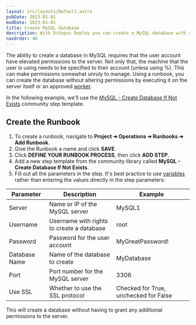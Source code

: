 ```yaml
---
layout: src/layouts/Default.astro
pubDate: 2023-01-01
modDate: 2023-01-01
title: Create MySQL database
description: With Octopus Deploy you can create a MySQL database with a Runbook.
navOrder: 40
---
```


The ability to create a database in MySQL requires that the user account have elevated permissions to the server.  Not only that, the machine that the user is using needs to be specified to their account (unless using %).  This can make permissions somewhat unruly to manage.  Using a runbook, you can create the database without altering permissions by executing it on the server itself or an approved [worker](/docs/infrastructure/workers).

In the following example, we'll use the [MySQL - Create Database If Not Exists](https://library.octopus.com/step-templates/4a222ac3-ff4b-4328-8778-1c44eebdedde/actiontemplate-mysql-create-database-if-not-exists) community step template.

## Create the Runbook

1. To create a runbook, navigate to **Project ➜ Operations ➜ Runbooks ➜ Add Runbook**.
2. Give the Runbook a name and click **SAVE**.
3. Click **DEFINE YOUR RUNBOOK PROCESS**, then click **ADD STEP**.
4. Add a new step template from the community library called **MySQL - Create Database If Not Exists**.
5. Fill out all the parameters in the step. It's best practice to use [variables](/docs/projects/variables) rather than entering the values directly in the step parameters:

| Parameter  | Description | Example |
| ------------- | ------------- | ------------- |
| Server | Name or IP of the MySQL server | MySQL1 |
| Username | Username with rights to create a database | root |
| Password | Password for the user account | MyGreatPassword! |
| Database Name | Name of the database to create | MyDatabase |
| Port | Port number for the MySQL server | 3306 |
| Use SSL | Whether to use the SSL protocol | Checked for True, unchecked for False |

This will create a database without having to grant any additional permissions to the server.